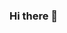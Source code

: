 ### Hi there 👋


<!--
**rmanantsoa/rmanantsoa** is a ✨ _special_ ✨ repository because its `README.md` (this file) appears on your GitHub profile.

Here are some ideas to get you started:

- 🔭 I’m currently working on ...
- 🌱 I’m currently learning ...
- 👯 I’m looking to collaborate on ...
- 🤔 I’m looking for help with ...
- 💬 Ask me about ...
- 📫 How to reach me: ...
- 😄 Pronouns: ...
- ⚡ Fun fact: ...
**Tianamanantsoa Rambeloson**
* [linkedin](https://linkedin.com/tiana-rambeloson)
* [facebook](https://www.linkedin.com/mwlite/in/tianamanantsoa-rambeloson)
* [WhatsApp](https://facebook.com/manantsooa)

-->
